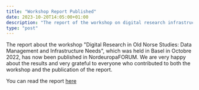 ```yaml
---
title: "Workshop Report Published"
date: 2023-10-20T14:05:00+01:00
description: "The report of the workshop on digital research infrastructure in old norse studies in Basel 2022 has been published"
type: "post"
---
```


The report about the workshop "Digital Research in Old Norse Studies: Data Management and Infrastructure Needs",
which was held in Basel in Octobre 2022, has now been published in NordeuropaFORUM. We are very happy about the 
results and very grateful to everyone who contributed to both the workshop and the publication of the report.

You can read the report [here](http://edoc.hu-berlin.de/18452/28141)